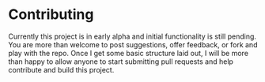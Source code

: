 # Contributing

Currently this project is in early alpha and initial functionality is still pending.  You are more than welcome to post suggestions, offer feedback, or fork and play with the repo.  Once I get some basic structure laid out, I will be more than happy to allow anyone to start submitting pull requests and help contribute and build this project.